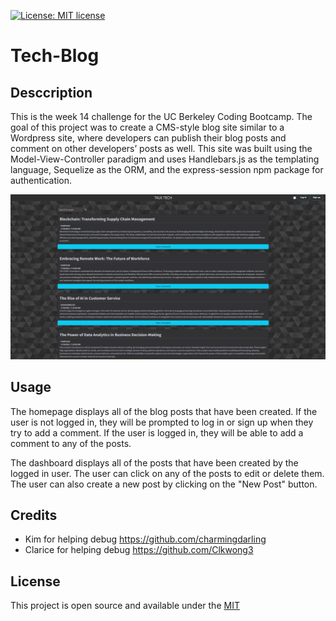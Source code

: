 [![License: MIT license](https://img.shields.io/badge/License-MIT_license-success)](https://opensource.org/licenses/MIT)  
# Tech-Blog

## Desccription
This is the week 14 challenge for the UC Berkeley Coding Bootcamp. The goal of this project was to create a CMS-style blog site similar to a Wordpress site, where developers can publish their blog posts and comment on other developers’ posts as well. This site was built using the Model-View-Controller paradigm and uses Handlebars.js as the templating language, Sequelize as the ORM, and the express-session npm package for authentication.

![Alt text](Images/tech.png)

## Usage
The homepage displays all of the blog posts that have been created. If the user is not logged in, they will be prompted to log in or sign up when they try to add a comment. If the user is logged in, they will be able to add a comment to any of the posts.

The dashboard displays all of the posts that have been created by the logged in user. The user can click on any of the posts to edit or delete them. The user can also create a new post by clicking on the "New Post" button.

## Credits
- Kim for helping debug https://github.com/charmingdarling
- Clarice for helping debug https://github.com/Clkwong3

## License
This project is open source and available under the [MIT](./LICENSE)